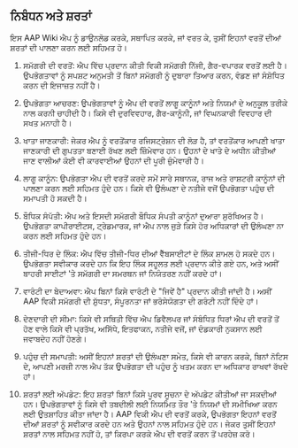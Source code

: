 ## ਨਿਬੰਧਨ ਅਤੇ ਸ਼ਰਤਾਂ

ਇਸ AAP Wiki ਐਪ ਨੂੰ ਡਾਉਨਲੋਡ ਕਰਕੇ, ਸਥਾਪਿਤ ਕਰਕੇ, ਜਾਂ ਵਰਤ ਕੇ, ਤੁਸੀਂ ਇਹਨਾਂ ਵਰਤੋਂ ਦੀਆਂ ਸ਼ਰਤਾਂ ਦੀ ਪਾਲਣਾ ਕਰਨ ਲਈ ਸਹਿਮਤ ਹੋ।

1. ਸਮੱਗਰੀ ਦੀ ਵਰਤੋਂ:
ਐਪ ਵਿੱਚ ਪ੍ਰਦਾਨ ਕੀਤੀ ਵਿਕੀ ਸਮੱਗਰੀ ਨਿੱਜੀ, ਗੈਰ-ਵਪਾਰਕ ਵਰਤੋਂ ਲਈ ਹੈ। ਉਪਭੋਗਤਾਵਾਂ ਨੂੰ ਸਪਸ਼ਟ ਅਨੁਮਤੀ ਤੋਂ ਬਿਨਾਂ ਸਮੱਗਰੀ ਨੂੰ ਦੁਬਾਰਾ ਤਿਆਰ ਕਰਨ, ਵੰਡਣ ਜਾਂ ਸੰਸ਼ੋਧਿਤ ਕਰਨ ਦੀ ਇਜਾਜ਼ਤ ਨਹੀਂ ਹੈ।

2. ਉਪਭੋਗਤਾ ਆਚਰਣ:
ਉਪਭੋਗਤਾਵਾਂ ਨੂੰ ਐਪ ਦੀ ਵਰਤੋਂ ਲਾਗੂ ਕਾਨੂੰਨਾਂ ਅਤੇ ਨਿਯਮਾਂ ਦੇ ਅਨੁਕੂਲ ਤਰੀਕੇ ਨਾਲ ਕਰਨੀ ਚਾਹੀਦੀ ਹੈ। ਕਿਸੇ ਵੀ ਦੁਰਵਿਵਹਾਰ, ਗੈਰ-ਕਾਨੂੰਨੀ, ਜਾਂ ਵਿਘਨਕਾਰੀ ਵਿਵਹਾਰ ਦੀ ਸਖਤ ਮਨਾਹੀ ਹੈ।

3. ਖਾਤਾ ਜਾਣਕਾਰੀ:
ਜੇਕਰ ਐਪ ਨੂੰ ਵਰਤੋਂਕਾਰ ਰਜਿਸਟ੍ਰੇਸ਼ਨ ਦੀ ਲੋੜ ਹੈ, ਤਾਂ ਵਰਤੋਂਕਾਰ ਆਪਣੀ ਖਾਤਾ ਜਾਣਕਾਰੀ ਦੀ ਗੁਪਤਤਾ ਬਣਾਈ ਰੱਖਣ ਲਈ ਜ਼ਿੰਮੇਵਾਰ ਹਨ। ਉਹਨਾਂ ਦੇ ਖਾਤੇ ਦੇ ਅਧੀਨ ਕੀਤੀਆਂ ਜਾਣ ਵਾਲੀਆਂ ਕੋਈ ਵੀ ਕਾਰਵਾਈਆਂ ਉਹਨਾਂ ਦੀ ਪੂਰੀ ਜ਼ੁੰਮੇਵਾਰੀ ਹੈ।

4. ਲਾਗੂ ਕਾਨੂੰਨ:
ਉਪਭੋਗਤਾ ਐਪ ਦੀ ਵਰਤੋਂ ਕਰਦੇ ਸਮੇਂ ਸਾਰੇ ਸਥਾਨਕ, ਰਾਜ ਅਤੇ ਰਾਸ਼ਟਰੀ ਕਾਨੂੰਨਾਂ ਦੀ ਪਾਲਣਾ ਕਰਨ ਲਈ ਸਹਿਮਤ ਹੁੰਦੇ ਹਨ। ਕਿਸੇ ਵੀ ਉਲੰਘਣਾ ਦੇ ਨਤੀਜੇ ਵਜੋਂ ਉਪਭੋਗਤਾ ਪਹੁੰਚ ਦੀ ਸਮਾਪਤੀ ਹੋ ਸਕਦੀ ਹੈ।

5. ਬੌਧਿਕ ਸੰਪੱਤੀ:
ਐਪ ਅਤੇ ਇਸਦੀ ਸਮੱਗਰੀ ਬੌਧਿਕ ਸੰਪਤੀ ਕਾਨੂੰਨਾਂ ਦੁਆਰਾ ਸੁਰੱਖਿਅਤ ਹੈ। ਉਪਭੋਗਤਾ ਕਾਪੀਰਾਈਟਸ, ਟ੍ਰੇਡਮਾਰਕ, ਜਾਂ ਐਪ ਨਾਲ ਜੁੜੇ ਕਿਸੇ ਹੋਰ ਅਧਿਕਾਰਾਂ ਦੀ ਉਲੰਘਣਾ ਨਾ ਕਰਨ ਲਈ ਸਹਿਮਤ ਹੁੰਦੇ ਹਨ।

6. ਤੀਜੀ-ਧਿਰ ਦੇ ਲਿੰਕ:
ਐਪ ਵਿੱਚ ਤੀਜੀ-ਧਿਰ ਦੀਆਂ ਵੈੱਬਸਾਈਟਾਂ ਦੇ ਲਿੰਕ ਸ਼ਾਮਲ ਹੋ ਸਕਦੇ ਹਨ। ਉਪਭੋਗਤਾ ਸਵੀਕਾਰ ਕਰਦੇ ਹਨ ਕਿ ਇਹ ਲਿੰਕ ਸਹੂਲਤ ਲਈ ਪ੍ਰਦਾਨ ਕੀਤੇ ਗਏ ਹਨ, ਅਤੇ ਅਸੀਂ ਬਾਹਰੀ ਸਾਈਟਾਂ 'ਤੇ ਸਮੱਗਰੀ ਦਾ ਸਮਰਥਨ ਜਾਂ ਨਿਯੰਤਰਣ ਨਹੀਂ ਕਰਦੇ ਹਾਂ।

7. ਵਾਰੰਟੀ ਦਾ ਬੇਦਾਅਵਾ:
ਐਪ ਬਿਨਾਂ ਕਿਸੇ ਵਾਰੰਟੀ ਦੇ "ਜਿਵੇਂ ਹੈ" ਪ੍ਰਦਾਨ ਕੀਤੀ ਜਾਂਦੀ ਹੈ। ਅਸੀਂ AAP ਵਿਕੀ ਸਮੱਗਰੀ ਦੀ ਸ਼ੁੱਧਤਾ, ਸੰਪੂਰਨਤਾ ਜਾਂ ਭਰੋਸੇਯੋਗਤਾ ਦੀ ਗਰੰਟੀ ਨਹੀਂ ਦਿੰਦੇ ਹਾਂ।

8. ਦੇਣਦਾਰੀ ਦੀ ਸੀਮਾ:
ਕਿਸੇ ਵੀ ਸਥਿਤੀ ਵਿੱਚ ਐਪ ਡਿਵੈਲਪਰ ਜਾਂ ਸੰਬੰਧਿਤ ਧਿਰਾਂ ਐਪ ਦੀ ਵਰਤੋਂ ਤੋਂ ਹੋਣ ਵਾਲੇ ਕਿਸੇ ਵੀ ਪ੍ਰਤੱਖ, ਅਸਿੱਧੇ, ਇਤਫਾਕਨ, ਨਤੀਜੇ ਵਜੋਂ, ਜਾਂ ਦੰਡਕਾਰੀ ਨੁਕਸਾਨ ਲਈ ਜਵਾਬਦੇਹ ਨਹੀਂ ਹੋਣਗੇ।

9. ਪਹੁੰਚ ਦੀ ਸਮਾਪਤੀ:
ਅਸੀਂ ਇਹਨਾਂ ਸ਼ਰਤਾਂ ਦੀ ਉਲੰਘਣਾ ਸਮੇਤ, ਕਿਸੇ ਵੀ ਕਾਰਨ ਕਰਕੇ, ਬਿਨਾਂ ਨੋਟਿਸ ਦੇ, ਆਪਣੀ ਮਰਜ਼ੀ ਨਾਲ ਐਪ ਤੱਕ ਉਪਭੋਗਤਾ ਦੀ ਪਹੁੰਚ ਨੂੰ ਖਤਮ ਕਰਨ ਦਾ ਅਧਿਕਾਰ ਰਾਖਵਾਂ ਰੱਖਦੇ ਹਾਂ।

10. ਸ਼ਰਤਾਂ ਲਈ ਅੱਪਡੇਟ:
ਇਹ ਸ਼ਰਤਾਂ ਬਿਨਾਂ ਕਿਸੇ ਪੂਰਵ ਸੂਚਨਾ ਦੇ ਅੱਪਡੇਟ ਕੀਤੀਆਂ ਜਾ ਸਕਦੀਆਂ ਹਨ। ਉਪਭੋਗਤਾਵਾਂ ਨੂੰ ਕਿਸੇ ਵੀ ਤਬਦੀਲੀ ਲਈ ਨਿਯਮਿਤ ਤੌਰ 'ਤੇ ਨਿਯਮਾਂ ਦੀ ਸਮੀਖਿਆ ਕਰਨ ਲਈ ਉਤਸ਼ਾਹਿਤ ਕੀਤਾ ਜਾਂਦਾ ਹੈ।
AAP ਵਿਕੀ ਐਪ ਦੀ ਵਰਤੋਂ ਕਰਕੇ, ਉਪਭੋਗਤਾ ਇਹਨਾਂ ਵਰਤੋਂ ਦੀਆਂ ਸ਼ਰਤਾਂ ਨੂੰ ਸਵੀਕਾਰ ਕਰਦੇ ਹਨ ਅਤੇ ਉਹਨਾਂ ਨਾਲ ਸਹਿਮਤ ਹੁੰਦੇ ਹਨ। ਜੇਕਰ ਤੁਸੀਂ ਇਹਨਾਂ ਸ਼ਰਤਾਂ ਨਾਲ ਸਹਿਮਤ ਨਹੀਂ ਹੋ, ਤਾਂ ਕਿਰਪਾ ਕਰਕੇ ਐਪ ਦੀ ਵਰਤੋਂ ਕਰਨ ਤੋਂ ਪਰਹੇਜ਼ ਕਰੋ।